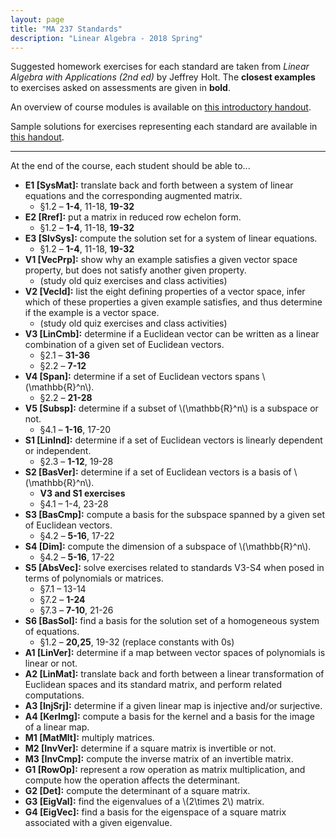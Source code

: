 ```yaml
---
layout: page
title: "MA 237 Standards"
description: "Linear Algebra - 2018 Spring"
---
```


Suggested homework exercises for each standard are taken from
*Linear Algebra with Applications (2nd ed)* by Jeffrey Holt.
The **closest examples** to exercises asked on assessments are given in
**bold**.

An overview of course modules is available on
[this introductory handout](../pdf/handout-I.pdf).

Sample solutions for exercises representing each standard are
available in [this handout](../pdf/sample-exercises.pdf).

---

At the end of the course, each student should be able to...

- **E1 [SysMat]:**
  translate back and forth between a system of linear equations
  and the corresponding augmented matrix.
    - §1.2 – **1-4**, 11-18, **19-32**
- **E2 [Rref]:**
  put a matrix in reduced row echelon form.
    - §1.2 – **1-4**, 11-18, **19-32**
- **E3 [SlvSys]:**
  compute the solution set for a system of linear equations.
    - §1.2 – **1-4**, 11-18, **19-32**
- **V1 [VecPrp]:**
  show why an example satisfies a given vector space property, but does not satisfy another given property.
    - (study old quiz exercises and class activities)
- **V2 [VecId]:**
  list the eight defining properties of a vector space, infer which of these properties a given example satisfies, and thus determine if the example is a vector space.
    - (study old quiz exercises and class activities)
- **V3 [LinCmb]:**
  determine if a Euclidean vector can be written as a linear combination of a given set of Euclidean vectors.
    - §2.1 – **31-36**
    - §2.2 – **7-12**
- **V4 [Span]:**
  determine if a set of Euclidean vectors spans \\(\mathbb{R}^n\\).
    - §2.2 – **21-28**
- **V5 [Subsp]:**
  determine if a subset of \\(\mathbb{R}^n\\) is a subspace or not.
    - §4.1 – **1-16**, 17-20
- **S1 [LinInd]:**
  determine if a set of Euclidean vectors is linearly dependent or
  independent.
    - §2.3 – **1-12**, 19-28
- **S2 [BasVer]:**
  determine if a set of Euclidean vectors is a basis of \\(\mathbb{R}^n\\).
    - **V3 and S1 exercises**
    - §4.1 – 1-4, 23-28
- **S3 [BasCmp]:**
  compute a basis for the subspace spanned by a given set of Euclidean
  vectors.
    - §4.2 – **5-16**, 17-22
- **S4 [Dim]:**
  compute the dimension of a subspace of \\(\mathbb{R}^n\\).
    - §4.2 – **5-16**, 17-22
- **S5 [AbsVec]:**
  solve exercises related to standards V3-S4 when posed in terms of
  polynomials or matrices.
    - §7.1 – 13-14
    - §7.2 – **1-24**
    - §7.3 – **7-10**, 21-26
- **S6 [BasSol]:**
  find a basis for the solution set of a homogeneous system of equations.
    - §1.2 – **20,25**, 19-32 (replace constants with 0s)
- **A1 [LinVer]:**
  determine if a map between vector spaces of polynomials is linear or not.
- **A2 [LinMat]:**
  translate back and forth between a
  linear transformation of Euclidean spaces and its standard matrix, and
  perform related computations.
- **A3 [InjSrj]:**
  determine if a given linear map is injective and/or surjective.
- **A4 [KerImg]:**
  compute a basis for the kernel and a basis for the image of a linear map.
- **M1 [MatMlt]:**
  multiply matrices.
- **M2 [InvVer]:**
  determine if a square matrix is invertible or not.
- **M3 [InvCmp]:**
  compute the inverse matrix of an invertible matrix.
- **G1 [RowOp]:**
  represent a row operation as matrix multiplication, and compute how the operation affects the determinant.
- **G2 [Det]:**
  compute the determinant of a square matrix.
- **G3 [EigVal]:**
  find the eigenvalues of a \\(2\times 2\\) matrix.
- **G4 [EigVec]:**
  find a basis for the eigenspace of a square matrix associated with a given eigenvalue.
